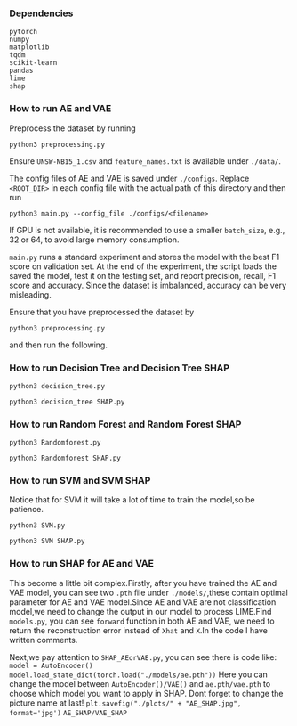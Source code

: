 ### Dependencies
```
pytorch
numpy
matplotlib
tqdm
scikit-learn
pandas
lime
shap
```

### How to run AE and VAE
Preprocess the dataset by running 
```shell
python3 preprocessing.py
```
Ensure `UNSW-NB15_1.csv` and `feature_names.txt` 
is available under `./data/`.

The config files of AE and VAE is saved under `./configs`.
Replace `<ROOT_DIR>` in each config file with the actual path of this
directory and then run
```shell
python3 main.py --config_file ./configs/<filename>
```
If GPU is not available, it is recommended to use a smaller `batch_size`, 
e.g., 32 or 64, to avoid large memory consumption.

`main.py` runs a standard experiment and stores the model 
with the best F1 score on validation set. At the end of 
the experiment, the script loads the saved the model, test it on the testing set, 
and report precision, recall, F1 score and accuracy.
Since the dataset is imbalanced, accuracy can be very misleading.


Ensure that you have preprocessed the dataset by
```shell
python3 preprocessing.py
```
and then run the following.

### How to run Decision Tree and Decision Tree SHAP
```shell
python3 decision_tree.py
```
```shell
python3 decision_tree SHAP.py
```

### How to run Random Forest and Random Forest SHAP
```shell
python3 Randomforest.py
```
```shell
python3 Randomforest SHAP.py
```

### How to run SVM and SVM SHAP
Notice that for SVM it will take a lot of time to train
the model,so be patience.
```shell
python3 SVM.py
```
```shell
python3 SVM SHAP.py
```

### How to run SHAP for AE and VAE
This become a little bit complex.Firstly, after you have trained the AE and VAE model, 
you can see two `.pth` file under `./models/`,these contain optimal parameter for AE
and VAE model.Since AE and VAE are not classification model,we need to change the output
in our model to process LIME.Find `models.py`, you can see `forward` function in both AE
and VAE, we need to return the reconstruction error instead of `Xhat` and `X`.In the code 
I have written comments.

Next,we pay attention to `SHAP_AEorVAE.py`, you can see there is code like:
`model = AutoEncoder()`
`model.load_state_dict(torch.load("./models/ae.pth"))`
Here you can change the model between `AutoEncoder()/VAE()` and `ae.pth/vae.pth` to choose which
model you want to apply in SHAP.
Dont forget to change the picture name at last!
`plt.savefig("./plots/" + "AE_SHAP.jpg", format='jpg')`
`AE_SHAP/VAE_SHAP`
